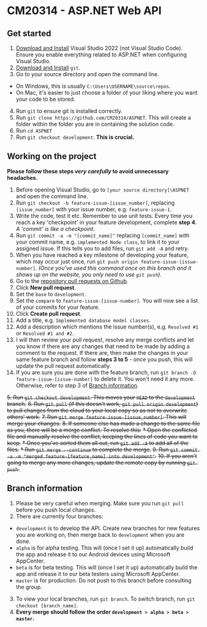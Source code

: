 ﻿# CM20314 - ASP.NET Web API

## Get started
1. [Download and Install](https://visualstudio.microsoft.com/downloads/) Visual Studio 2022 (not Visual Studio Code). Ensure you enable everything related to ASP.NET when configuring Visual Studio.
2. [Download and Install](https://git-scm.com/) `git`.
3. Go to your source directory and open the command line.
* On Windows, this is usually `C:\Users\USERNAME\source\repos`.
* On Mac, it's easier to just choose a folder of your liking where you want your code to be stored.
4. Run `git` to ensure git is installed correctly.
5. Run `git clone https://github.com/CM20314/ASPNET`. This will create a folder within the folder you are in containing the solution code.
6. Run `cd ASPNET`
6. Run `git checkout development`. **This is crucial.**

## Working on the project
**Please follow these steps *very carefully* to avoid unnecessary headaches.**
1. Before opening Visual Studio, go to `[your source directory]\ASPNET` and open the command line.
2. Run `git checkout -b feature-issue-[issue_number]`, replacing `[issue_number]` with your issue number, e.g. `feature-issue-1`.
3. Write the code, test it etc. Remember to use unit tests. Every time you reach a key 'checkpoint' in your feature development, complete **step 4**. *A 'commit' is like a checkpoint.*
4. Run `git commit -a -m "[commit_name]"` replacing `[commit_name]` with your commit name, e.g. `implemented Node class`, to link it to your assigned issue. If this tells you to add files, run `git add -A` and retry. 
5. When you have reached a key milestone of developing your feature, which may occur just once, run `git push origin feature-issue-[issue-number]`. *(Once you've used this command once on this branch and it shows up on the website, you only need to use `git push`).*
6. Go to the [repository pull requests on Github](https://github.com/CM20314/ASPNET/pulls).
7. Click **New pull request**.
8. Set the `base` to `development`.
9. Set the `compare` to `feature-issue-[issue-number]`. You will now see a list of your commits for your feature.
10. Click **Create pull request**.
11. Add a title, e.g. ```Implemented database model classes```.
12. Add a description which mentions the issue number(s), e.g. ```Resolved #1``` or ```Resolved #1 and #2```.
13. I will then review your pull request, resolve any merge conflicts and let you know if there are any changes that need to be made by adding a comment to the request. If there are, then make the changes in your same feature branch and follow **steps 3 to 5** - once you push, this will update the pull request automatically. 
14. If you are sure you are done with the feature branch, run `git branch -D feature-issue-[issue-number]` to delete it. You won't need it any more. Otherwise, refer to step 3 of [Branch information](#branch-information).

~~5. Run `git checkout development`. This moves your `HEAD` to the `development` branch.~~
~~6. Run `git pull` (if this doesn't work, `git pull origin development`) to pull changes from the cloud to your local copy so as not to overwrite others' work.~~
~~7. Run `git merge feature-issue-[issue_number]`. This will merge your changes.~~
~~8. If someone else has made a change to the same file as you, there will be a merge conflict. To resolve this:~~
~~* Open the conflicted file and manually resolve the conflict, keeping the lines of code you want to keep.~~
~~* Once you've sorted them all out, run `git add -A` to add all of the files.~~
~~* Run `git merge --continue` to complete the merge.~~
~~9. Run `git commit -a -m "merged feature-[feature_name] into development"`.~~
~~10. If you aren't going to merge any more changes, update the remote copy by running `git push`.~~

## Branch information
1. Please be very careful when merging. Make sure you run `git pull` before you push local changes.
2. There are currently four branches:
* `development` is to develop the API. Create new branches for new features you are working on, then merge back to `development` when you are done.
* `alpha` is for alpha testing. This will (once I set it up) automatically build the app and release it to our Android devices using Microsoft AppCenter.
* `beta` is for beta testing. This will (once I set it up) automatically build the app and release it to our beta testers using Microsoft AppCenter.
* `master` is for production. Do not push to this branch before consulting the group.
3. To view your local branches, run `git branch`. To switch branch, run `git checkout [branch_name]`.
4. **Every merge should follow the order `development > alpha > beta > master`.**
